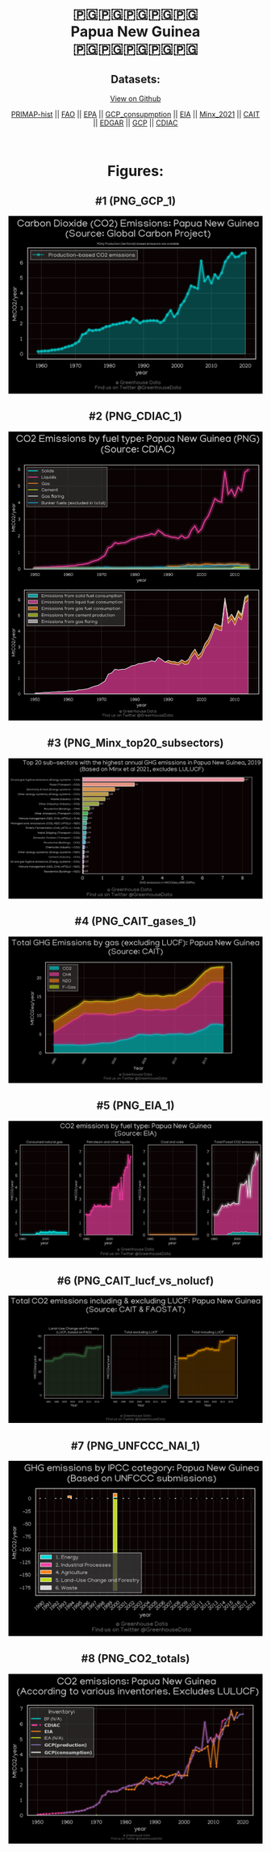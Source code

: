 
<center>
<h1 align="center">
🇵🇬🇵🇬🇵🇬🇵🇬🇵🇬
<br>
Papua New Guinea
<br>
🇵🇬🇵🇬🇵🇬🇵🇬🇵🇬
</h1>
<h2>Datasets:</h2>
<p><a href="https://github.com/dquintani/GreenhouseData/tree/master/country_data/PNG_Papua New Guinea/data">View on Github</a>
<br></p><p><a href="data/PNG_PRIMAP-hist.csv">PRIMAP-hist</a> || <a href="data/PNG_FAO.csv">FAO</a> || <a href="data/PNG_EPA.csv">EPA</a> || <a href="data/PNG_GCP_consupmption.csv">GCP_consupmption</a> || <a href="data/PNG_EIA.csv">EIA</a> || <a href="data/PNG_Minx_2021.csv">Minx_2021</a> || <a href="data/PNG_CAIT.csv">CAIT</a> || <a href="data/PNG_EDGAR.csv">EDGAR</a> || <a href="data/PNG_GCP.csv">GCP</a> || <a href="data/PNG_CDIAC.csv">CDIAC</a></p><p><br></p>
<h1>Figures:</h1><h2>#1 (PNG_GCP_1)</h2>
<p><img alt="" src="figures/PNG_GCP_1.png" /></p><h2>#2 (PNG_CDIAC_1)</h2>
<p><img alt="" src="figures/PNG_CDIAC_1.png" /></p><h2>#3 (PNG_Minx_top20_subsectors)</h2>
<p><img alt="" src="figures/PNG_Minx_top20_subsectors.png" /></p><h2>#4 (PNG_CAIT_gases_1)</h2>
<p><img alt="" src="figures/PNG_CAIT_gases_1.png" /></p><h2>#5 (PNG_EIA_1)</h2>
<p><img alt="" src="figures/PNG_EIA_1.png" /></p><h2>#6 (PNG_CAIT_lucf_vs_nolucf)</h2>
<p><img alt="" src="figures/PNG_CAIT_lucf_vs_nolucf.png" /></p><h2>#7 (PNG_UNFCCC_NAI_1)</h2>
<p><img alt="" src="figures/PNG_UNFCCC_NAI_1.png" /></p><h2>#8 (PNG_CO2_totals)</h2>
<p><img alt="" src="figures/PNG_CO2_totals.png" /></p>